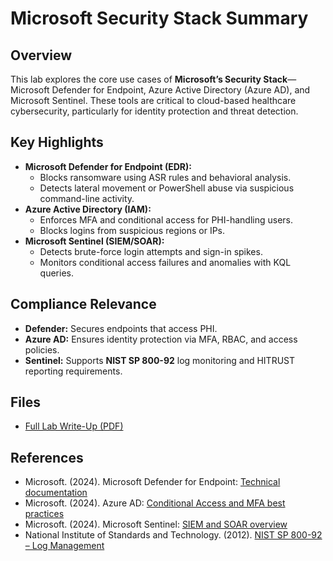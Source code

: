 # Microsoft Security Stack Summary

## Overview
This lab explores the core use cases of **Microsoft’s Security Stack**—Microsoft Defender for Endpoint, Azure Active Directory (Azure AD), and Microsoft Sentinel. These tools are critical to cloud-based healthcare cybersecurity, particularly for identity protection and threat detection.

## Key Highlights
- **Microsoft Defender for Endpoint (EDR):**  
  - Blocks ransomware using ASR rules and behavioral analysis.  
  - Detects lateral movement or PowerShell abuse via suspicious command-line activity.  
- **Azure Active Directory (IAM):**  
  - Enforces MFA and conditional access for PHI-handling users.  
  - Blocks logins from suspicious regions or IPs.  
- **Microsoft Sentinel (SIEM/SOAR):**  
  - Detects brute-force login attempts and sign-in spikes.  
  - Monitors conditional access failures and anomalies with KQL queries.

## Compliance Relevance
- **Defender:** Secures endpoints that access PHI.  
- **Azure AD:** Ensures identity protection via MFA, RBAC, and access policies.  
- **Sentinel:** Supports **NIST SP 800-92** log monitoring and HITRUST reporting requirements.

## Files
- [Full Lab Write-Up (PDF)](./Microsoft%20Security%20Stack%20Summary.pdf)

## References
- Microsoft. (2024). Microsoft Defender for Endpoint: [Technical documentation](https://learn.microsoft.com/en-us/microsoft-365/security/defender-endpoint/)  
- Microsoft. (2024). Azure AD: [Conditional Access and MFA best practices](https://learn.microsoft.com/en-us/azure/active-directory/conditional-access/overview)  
- Microsoft. (2024). Microsoft Sentinel: [SIEM and SOAR overview](https://learn.microsoft.com/en-us/azure/sentinel/)  
- National Institute of Standards and Technology. (2012). [NIST SP 800-92 – Log Management](https://csrc.nist.gov/publications/detail/sp/800-92/final)
